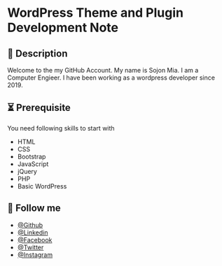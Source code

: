 # WordPress Theme and Plugin Development Note

## 📝 Description
Welcome to the my GitHub Account. My name is Sojon Mia. I am a Computer Engieer. I have been working as a wordpress developer since 2019.

## ⏳ Prerequisite
You need following skills to start with
- HTML
- CSS
- Bootstrap
- JavaScript
- jQuery
- PHP
- Basic WordPress

## 🥰 Follow me
- [@Github](https://github.com/csesojonmia23/) 
- [@Linkedin](https://linkedin.com/in/csesojonmia23/) 
- [@Facebook](https://facebook.com/csesojonmia23/) 
- [@Twitter](https://twitter.com/csesojonmia23/) 
- [@Instagram](https://instagram.com/csesojonmia23/) 
